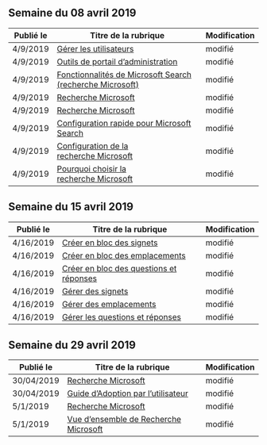 <!-- This file is generated automatically each week. Changes made to this file will be overwritten.-->




## <a name="week-of-april-08-2019"></a>Semaine du 08 avril 2019


| Publié le |Titre de la rubrique | Modification |
|------|------------|--------|
| 4/9/2019 | [Gérer les utilisateurs](/MicrosoftSearch/add-users) | modifié |
| 4/9/2019 | [Outils de portail d’administration](/MicrosoftSearch/admin-portal-tools) | modifié |
| 4/9/2019 | [Fonctionnalités de Microsoft Search (recherche Microsoft)](/MicrosoftSearch/features) | modifié |
| 4/9/2019 | [Recherche Microsoft](/MicrosoftSearch/index) | modifié |
| 4/9/2019 | [Recherche Microsoft](/MicrosoftSearch/microsoft-search) | modifié |
| 4/9/2019 | [Configuration rapide pour Microsoft Search](/MicrosoftSearch/quick-set-up) | modifié |
| 4/9/2019 | [Configuration de la recherche Microsoft](/MicrosoftSearch/set-up-microsoft-search) | modifié |
| 4/9/2019 | [Pourquoi choisir la recherche Microsoft](/MicrosoftSearch/why-microsoft-search) | modifié |


## <a name="week-of-april-15-2019"></a>Semaine du 15 avril 2019


| Publié le |Titre de la rubrique | Modification |
|------|------------|--------|
| 4/16/2019 | [Créer en bloc des signets](/MicrosoftSearch/bulk-create-bookmarks) | modifié |
| 4/16/2019 | [Créer en bloc des emplacements](/MicrosoftSearch/bulk-create-locations) | modifié |
| 4/16/2019 | [Créer en bloc des questions et réponses](/MicrosoftSearch/bulk-create-qas) | modifié |
| 4/16/2019 | [Gérer des signets](/MicrosoftSearch/manage-bookmarks) | modifié |
| 4/16/2019 | [Gérer des emplacements](/MicrosoftSearch/manage-locations) | modifié |
| 4/16/2019 | [Gérer les questions et réponses](/MicrosoftSearch/manage-qas) | modifié |


## <a name="week-of-april-29-2019"></a>Semaine du 29 avril 2019


| Publié le |Titre de la rubrique | Modification |
|------|------------|--------|
| 30/04/2019 | [Recherche Microsoft](/MicrosoftSearch/microsoft-search) | modifié |
| 30/04/2019 | [ Guide d’Adoption par l’utilisateur](/MicrosoftSearch/user-adoption-guide) | modifié |
| 5/1/2019 | [Recherche Microsoft](/MicrosoftSearch/microsoft-search) | modifié |
| 5/1/2019 | [Vue d’ensemble de Recherche Microsoft](/MicrosoftSearch/overview-microsoft-search) | modifié |
